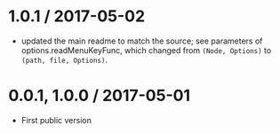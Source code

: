 
1.0.1 / 2017-05-02
==================
* updated the main readme to match the source; see parameters of
  options.readMenuKeyFunc, which changed from `(Node, Options)` to
  `(path, file, Options)`.

0.0.1, 1.0.0 / 2017-05-01
==================
 * First public version
